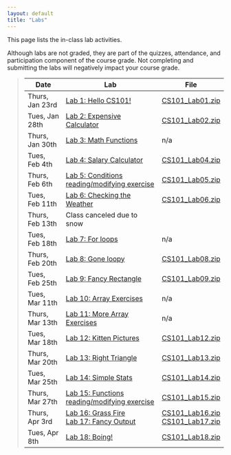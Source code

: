 ```yaml
---
layout: default
title: "Labs"
---
```


This page lists the in-class lab activities.

Although labs are not graded, they are part of the quizzes, attendance,
and participation component of the course grade.  Not completing
and submitting the labs will negatively impact your course grade.

> Date | Lab | File
> ---- | --- | ----
> Thurs, Jan 23rd | [Lab 1: Hello CS101!](lab01.html) | [CS101\_Lab01.zip](CS101_Lab01.zip)
> Tues, Jan 28th | [Lab 2: Expensive Calculator](lab02.html) | [CS101\_Lab02.zip](CS101_Lab02.zip)
> Thurs, Jan 30th | [Lab 3: Math Functions](lab03.html) | n/a
> Tues, Feb 4th | [Lab 4: Salary Calculator](lab04.html) | [CS101\_Lab04.zip](CS101_Lab04.zip)
> Thurs, Feb 6th | [Lab 5: Conditions reading/modifying exercise](lab05.html) | [CS101\_Lab05.zip](CS101_Lab05.zip)
> Tues, Feb 11th | [Lab 6: Checking the Weather](lab06.html) | [CS101\_Lab06.zip](CS101_Lab06.zip)
> Thurs, Feb 13th | Class canceled due to snow
> Tues, Feb 18th | [Lab 7: For loops](lab07.html) | n/a
> Thurs, Feb 20th | [Lab 8: Gone loopy](lab08.html) | [CS101\_Lab08.zip](CS101_Lab08.zip)
> Tues, Feb 25th | [Lab 9: Fancy Rectangle](lab09.html) | [CS101\_Lab09.zip](CS101_Lab09.zip)
> Tues, Mar 11th | [Lab 10: Array Exercises](lab10.html) | n/a
> Thurs, Mar 13th | [Lab 11: More Array Exercises](lab11.html) | n/a
> Tues, Mar 18th | [Lab 12: Kitten Pictures](lab12.html) | [CS101\_Lab12.zip](CS101_Lab12.zip)
> Thurs, Mar 20th | [Lab 13: Right Triangle](lab13.html) | [CS101\_Lab13.zip](CS101_Lab13.zip)
> Tues, Mar 25th | [Lab 14: Simple Stats](lab14.html) | [CS101\_Lab14.zip](CS101_Lab14.zip)
> Thurs, Mar 27th | [Lab 15: Functions reading/modifying exercise](lab15.html) | [CS101\_Lab15.zip](CS101_Lab15.zip)
> Thurs, Apr 3rd | [Lab 16: Grass Fire](lab16.html) <br> [Lab 17: Fancy Output](lab17.html) | [CS101\_Lab16.zip](CS101_Lab16.zip) <br> [CS101\_Lab17.zip](CS101_Lab17.zip)
> Tues, Apr 8th | [Lab 18: Boing!](lab18.html) | [CS101\_Lab18.zip](CS101_Lab18.zip)
